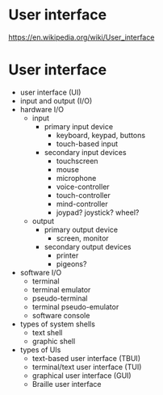 # User interface

https://en.wikipedia.org/wiki/User_interface


# User interface

- user interface (UI)
- input and output (I/O)
- hardware I/O
  - input
    - primary input device
      - keyboard, keypad, buttons
      - touch-based input
    - secondary input devices
      - touchscreen
      - mouse
      - microphone
      - voice-controller
      - touch-controller
      - mind-controller
      - joypad? joystick? wheel?
  - output
    - primary output device
      - screen, monitor
    - secondary output devices
      - printer
      - pigeons?
- software I/O
  - terminal
  - terminal emulator
  - pseudo-terminal
  - terminal pseudo-emulator
  - software console
- types of system shells
  - text shell
  - graphic shell
- types of UIs
  - text-based user interface (TBUI)
  - terminal/text user interface (TUI)
  - graphical user interface (GUI)
  - Braille user interface
